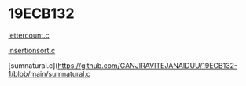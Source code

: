 # 19ECB132
[lettercount.c](https://github.com/GANJIRAVITEJANAIDUU/19ECB132-1/blob/main/01_letter_count.c)

[insertionsort.c](https://github.com/GANJIRAVITEJANAIDUU/19ECB132-1/blob/main/02_insertion_sort.c)

[sumnatural.c](https://github.com/GANJIRAVITEJANAIDUU/19ECB132-1/blob/main/sumnatural.c

